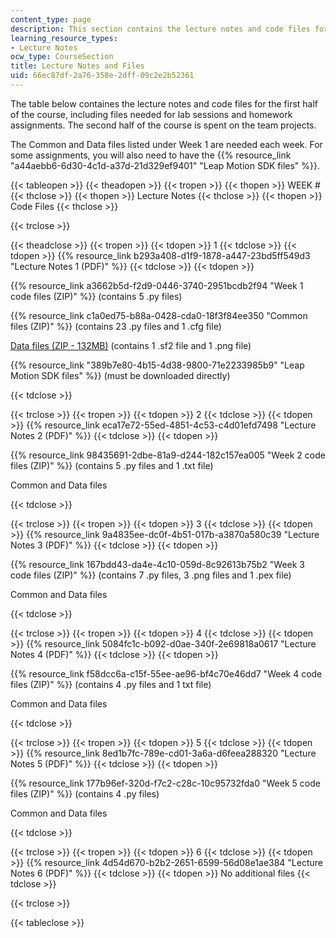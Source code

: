 ```yaml
---
content_type: page
description: This section contains the lecture notes and code files for the course.
learning_resource_types:
- Lecture Notes
ocw_type: CourseSection
title: Lecture Notes and Files
uid: 66ec87df-2a76-358e-2dff-09c2e2b52361
---
```


The table below containes the lecture notes and code files for the first half of the course, including files needed for lab sessions and homework assignments. The second half of the course is spent on the team projects.

The Common and Data files listed under Week 1 are needed each week. For some assignments, you will also need to have the {{% resource_link "a44aebb6-6d30-4c1d-a37d-21d329ef9401" "Leap Motion SDK files" %}}.

{{< tableopen >}}
{{< theadopen >}}
{{< tropen >}}
{{< thopen >}}
WEEK #
{{< thclose >}}
{{< thopen >}}
Lecture Notes
{{< thclose >}}
{{< thopen >}}
Code Files
{{< thclose >}}

{{< trclose >}}

{{< theadclose >}}
{{< tropen >}}
{{< tdopen >}}
1
{{< tdclose >}}
{{< tdopen >}}
{{% resource_link b293a408-d1f9-1878-a447-23bd5ff549d3 "Lecture Notes 1 (PDF)" %}}
{{< tdclose >}}
{{< tdopen >}}


{{% resource_link a3662b5d-f2d9-0446-3740-2951bcdb2f94 "Week 1 code files (ZIP)" %}} (contains 5 .py files)

{{% resource_link c1a0ed75-b88a-0428-cda0-18f3f84ee350 "Common files (ZIP)" %}} (contains 23 .py files and 1 .cfg file)

[Data files (ZIP - 132MB)](/ans7870/21m/21m.385/f16/MIT21M_385F16_data.zip) (contains 1 .sf2 file and 1 .png file)

{{% resource_link "389b7e80-4b15-4d38-9800-71e2233985b9" "Leap Motion SDK files" %}} (must be downloaded directly)


{{< tdclose >}}

{{< trclose >}}
{{< tropen >}}
{{< tdopen >}}
2
{{< tdclose >}}
{{< tdopen >}}
{{% resource_link eca17e72-55ed-4851-4c53-c4d01efd7498 "Lecture Notes 2 (PDF)" %}}
{{< tdclose >}}
{{< tdopen >}}


{{% resource_link 98435691-2dbe-81a9-d244-182c157ea005 "Week 2 code files (ZIP)" %}} (contains 5 .py files and 1 .txt file)

Common and Data files


{{< tdclose >}}

{{< trclose >}}
{{< tropen >}}
{{< tdopen >}}
3
{{< tdclose >}}
{{< tdopen >}}
{{% resource_link 9a4835ee-dc0f-4b51-017b-a3870a580c39 "Lecture Notes 3 (PDF)" %}}
{{< tdclose >}}
{{< tdopen >}}


{{% resource_link 167bdd43-da4e-4c10-059d-8c92613b75b2 "Week 3 code files (ZIP)" %}} (contains 7 .py files, 3 .png files and 1 .pex file)

Common and Data files


{{< tdclose >}}

{{< trclose >}}
{{< tropen >}}
{{< tdopen >}}
4
{{< tdclose >}}
{{< tdopen >}}
{{% resource_link 5084fc1c-b092-d0ae-340f-2e69818a0617 "Lecture Notes 4 (PDF)" %}}
{{< tdclose >}}
{{< tdopen >}}


{{% resource_link f58dcc6a-c15f-55ee-ae96-bf4c70e46dd7 "Week 4 code files (ZIP)" %}} (contains 4 .py files and 1 txt file)

Common and Data files


{{< tdclose >}}

{{< trclose >}}
{{< tropen >}}
{{< tdopen >}}
5
{{< tdclose >}}
{{< tdopen >}}
{{% resource_link 8ed1b7fc-789e-cd01-3a6a-d6feea288320 "Lecture Notes 5 (PDF)" %}}
{{< tdclose >}}
{{< tdopen >}}


{{% resource_link 177b96ef-320d-f7c2-c28c-10c95732fda0 "Week 5 code files (ZIP)" %}} (contains 4 .py files)

Common and Data files


{{< tdclose >}}

{{< trclose >}}
{{< tropen >}}
{{< tdopen >}}
6
{{< tdclose >}}
{{< tdopen >}}
{{% resource_link 4d54d670-b2b2-2651-6599-56d08e1ae384 "Lecture Notes 6 (PDF)" %}}
{{< tdclose >}}
{{< tdopen >}}
No additional files
{{< tdclose >}}

{{< trclose >}}

{{< tableclose >}}